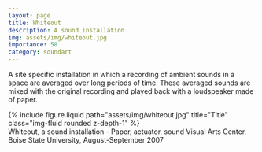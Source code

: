 ```yaml
---
layout: page
title: Whiteout
description: A sound installation
img: assets/img/whiteout.jpg
importance: 58
category: soundart
---
```


A site specific installation in which a recording of ambient sounds in a space are averaged over long periods of time. These averaged sounds are mixed with the original recording and played back with a loudspeaker made of paper.

<div class="row">
    <div class="col-sm mt-3 mt-md-0">
        {% include figure.liquid path="assets/img/whiteout.jpg" title="Title" class="img-fluid rounded z-depth-1" %}
    </div>
</div>
<div class="caption">
    Whiteout, a sound installation - Paper, actuator, sound
    Visual Arts Center, Boise State University, August-September 2007

</div>
